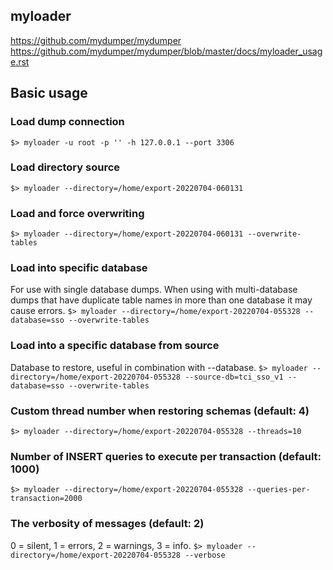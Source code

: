 ## myloader
https://github.com/mydumper/mydumper
https://github.com/mydumper/mydumper/blob/master/docs/myloader_usage.rst

## Basic usage
### Load dump connection
`$> myloader -u root -p '' -h 127.0.0.1 --port 3306`

### Load directory source
`$> myloader --directory=/home/export-20220704-060131`

### Load and force overwriting
`$> myloader --directory=/home/export-20220704-060131 --overwrite-tables`

### Load into specific database
For use with single database dumps.  When using with multi-database dumps 
that have duplicate table names in more than one database it may cause errors.
`$> myloader --directory=/home/export-20220704-055328 --database=sso --overwrite-tables`

### Load into a specific database from source
Database to restore, useful in combination with --database.
`$> myloader --directory=/home/export-20220704-055328 --source-db=tci_sso_v1 --database=sso --overwrite-tables`

### Custom thread number when restoring schemas (default: 4)
`$> myloader --directory=/home/export-20220704-055328 --threads=10`

### Number of INSERT queries to execute per transaction (default: 1000)
`$> myloader --directory=/home/export-20220704-055328 --queries-per-transaction=2000`

### The verbosity of messages (default: 2)
0 = silent, 1 = errors, 2 = warnings, 3 = info.
`$> myloader --directory=/home/export-20220704-055328 --verbose`
